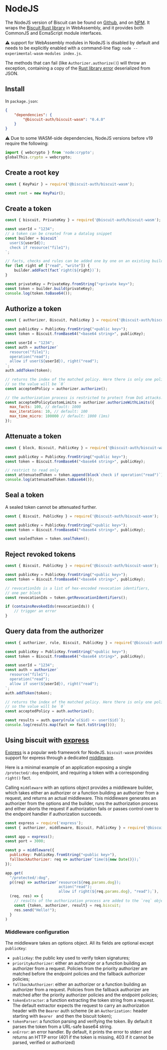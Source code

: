 # NodeJS

The NodeJS version of Biscuit can be found on [Github](https://github.com/eclipse-biscuit/biscuit-wasm),
and on [NPM](https://www.npmjs.com/package/@biscuit-auth/biscuit-wasm). It wraps the
[Biscuit Rust library](https://github.com/eclipse-biscuit/biscuit-rust) in WebAssembly, and it
provides both CommonJS and EcmaScript module interfaces.

⚠️ support for WebAssembly modules in NodeJS is disabled by default and needs to be explicitly enabled with a command-line flag: `node --experimental-wasm-modules index.js`.


The methods that can fail (like `Authorizer.authorize()`) will throw an exception, containing a
copy of the [Rust library error](https://docs.rs/biscuit-auth/latest/biscuit_auth/error/enum.Token.html)
deserialized from JSON.

## Install

In `package.json`:

```json
{
    "dependencies": {
        "@biscuit-auth/biscuit-wasm": "0.4.0"
    }
}
```

⚠️ Due to some WASM-side dependencies, NodeJS versions before v19 require the following:

```js
import { webcrypto } from 'node:crypto';
globalThis.crypto = webcrypto;
```

## Create a root key

```javascript
const { KeyPair } = require('@biscuit-auth/biscuit-wasm');

const root = new KeyPair();
```

## Create a token

```javascript
const { biscuit, PrivateKey } = require('@biscuit-auth/biscuit-wasm');

const userId = "1234";
// a token can be created from a datalog snippet
const builder = biscuit`
  user(${userId});
  check if resource("file1");
`;

// facts, checks and rules can be added one by one on an existing builder.
for (let right of ["read", "write"]) {
    builder.addFact(fact`right(${right})`);
}

const privateKey = PrivateKey.fromString("<private key>");
const token = builder.build(privateKey);
console.log(token.toBase64());
```

## Authorize a token

```javascript
const { authorizer, Biscuit, PublicKey } = require('@biscuit-auth/biscuit-wasm');

const publicKey = PublicKey.fromString("<public key>");
const token = Biscuit.fromBase64("<base64 string>", publicKey);

const userId = "1234";
const auth = authorizer`
  resource("file1");
  operation("read");
  allow if user(${userId}), right("read");
`;
auth.addToken(token);

// returns the index of the matched policy. Here there is only one policy,
// so the value will be `0`
const acceptedPolicy = authorizer.authorize();

// the authorization process is restricted to protect from DoS attacks. The restrictions can be configured
const acceptedPolicyCustomLimits = authorizer.authorizeWithLimits({
  max_facts: 100, // default: 1000
  max_iterations: 10, // default: 100
  max_time_micro: 100000 // default: 1000 (1ms)
});
```

## Attenuate a token

```javascript
const { block, Biscuit, PublicKey } = require('@biscuit-auth/biscuit-wasm');

const publicKey = PublicKey.fromString("<public key>");
const token = Biscuit.fromBase64("<base64 string>", publicKey);

// restrict to read only
const attenuatedToken = token.append(block`check if operation("read")`);
console.log(attenuatedToken.toBase64());
```

## Seal a token

A sealed token cannot be attenuated further.

```javascript
const { Biscuit, PublicKey } = require('@biscuit-auth/biscuit-wasm');

const publicKey = PublicKey.fromString("<public key>");
const token = Biscuit.fromBase64("<base64 string>", publicKey);

const sealedToken = token.sealToken();
```

## Reject revoked tokens


```javascript
const { Biscuit, PublicKey } = require('@biscuit-auth/biscuit-wasm');

const publicKey = PublicKey.fromString("<public key>");
const token = Biscuit.fromBase64("<base64 string>", publicKey);

// revocationIds is a list of hex-encoded revocation identifiers,
// one per block
const revocationIds = token.getRevocationIdentifiers();

if (containsRevokedIds(revocationIds)) {
    // trigger an error
}

```

## Query data from the authorizer

```javascript
const { authorizer, rule, Biscuit, PublicKey } = require('@biscuit-auth/biscuit-wasm');

const publicKey = PublicKey.fromString("<public key>");
const token = Biscuit.fromBase64("<base64 string>", publicKey);

const userId = "1234";
const auth = authorizer`
  resource("file1");
  operation("read");
  allow if user(${userId}), right("read");
`;
auth.addToken(token);

// returns the index of the matched policy. Here there is only one policy,
// so the value will be `0`
const acceptedPolicy = auth.authorize();

const results = auth.query(rule`u($id) <- user($id)`);
console.log(results.map(fact => fact.toString()));
```

## Using biscuit with [express](https://expressjs.com)

[Express](https://expressjs.com) is a popular web framework for NodeJS. `biscuit-wasm` provides support for express through a dedicated [middleware](https://expressjs.com/en/guide/using-middleware.html).

Here is a minimal example of an application exposing a single `/protected/:dog` endpoint, and requiring a token with a corresponding `right()` fact.

Calling `middleware` with an options object provides a middleware builder, which takes either an authorizer or a function building an authorizer from a request, and returns an actual middleware. This middleware generates an authorizer from the options and the builder, runs the authorization process and either aborts the request if authorization fails or passes control over to the endpoint handler if authorization succeeds.

```javascript
const express = require('express');
const { authorizer, middleware, Biscuit, PublicKey } = require('@biscuit-auth/biscuit-wasm');

const app = express();
const port = 3000;

const p = middleware({
  publicKey: PublicKey.fromString("<public key>"),
  fallbackAuthorizer: req => authorizer`time(${new Date()});`
});

app.get(
  "/protected/:dog",
  p((req) => authorizer`resource(${req.params.dog});
                        action("read");
                        allow if right(${req.params.dog}, "read");`),
  (req, res) => {
    // results of the authorization process are added to the `req` object
    const {token, authorizer, result} = req.biscuit;
    res.send("Hello!");
  }
)
```

### Middleware configuration

The middleware takes an options object. All its fields are optional except `publicKey`:

- `publicKey`: the public key used to verify token signatures;
- `priorityAuthorizer`: either an authorizer or a function building an authorizer from a request. Policies from the priority authorizer are matched before the endpoint policies and the fallback authorizer policies;
- `fallbackAuthorizer`: either an authorizer or a function building an authorizer from a request. Policies from the fallback authorizer are matched after the priority authorizer policies and the endpoint policies;
- `tokenExtractor`: a function extracting the token string from a request. The default extractor expects the request to carry an authorization header with the `Bearer` auth scheme (ie an `Authorization:` header starting with `Bearer ` and then the biscuit token);
- `tokenParser`: a function parsing and verifying the token. By default it parses the token from a URL-safe base64 string.
- `onError`: an error handler. By default, it prints the error to stderr and returns an HTTP error (401 if the token is missing, 403 if it cannot be parsed, verified or authorized)
